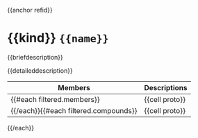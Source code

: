 {{anchor refid}}
# {{kind}} `{{name}}`

{{briefdescription}}

{{detaileddescription}}

| Members | Descriptions |
|---|---|
{{#each filtered.members}}| {{cell proto}} | {{cell summary}} |
{{/each}}{{#each filtered.compounds}}| {{cell proto}} | {{cell summary}} |
{{/each}}


